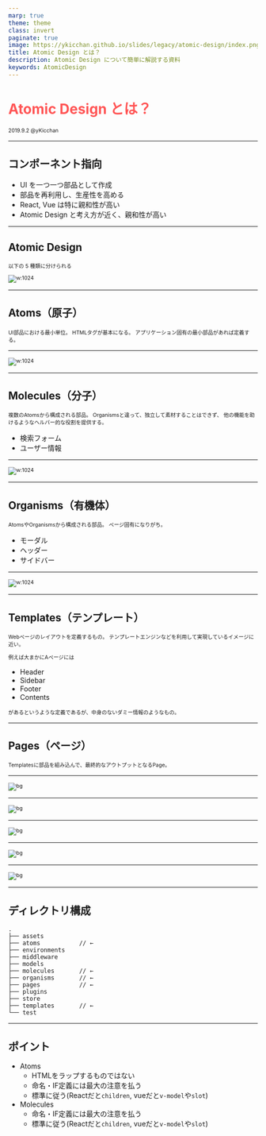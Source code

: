 ```yaml
---
marp: true
theme: theme
class: invert
paginate: true
image: https://ykicchan.github.io/slides/legacy/atomic-design/index.png
title: Atomic Design とは？
description: Atomic Design について簡単に解説する資料
keywords: AtomicDesign
---
```

<style scoped>
h1 {
  color: #f55;
}
</style>

# Atomic Design とは？

2019.9.2 @yKicchan

---

## コンポーネント指向

- UI を一つ一つ部品として作成
- 部品を再利用し、生産性を高める
- React, Vue は特に親和性が高い
- Atomic Design と考え方が近く、親和性が高い

---

## Atomic Design

以下の 5 種類に分けられる

![w:1024](./images/atomic-design.png)

---

## Atoms（原子）

UI部品における最小単位。
HTMLタグが基本になる。
アプリケーション固有の最小部品があれば定義する。

---

![w:1024](./images/atoms.png)

---

## Molecules（分子）

複数のAtomsから構成される部品。
Organismsと違って、独立して素材することはできず、
他の機能を助けるようなヘルパー的な役割を提供する。

- 検索フォーム
- ユーザー情報

---

![w:1024](./images/molecules.png)

---

## Organisms（有機体）

AtomsやOrganismsから構成される部品。
ページ固有になりがち。

- モーダル
- ヘッダー
- サイドバー

---

![w:1024](./images/organisms.png)

---
<style scoped>
  p {
    font-size: .75em;
  }
</style>

## Templates（テンプレート）

Webページのレイアウトを定義するもの。
テンプレートエンジンなどを利用して実現しているイメージに近い。

例えば大まかにAページには

- Header
- Sidebar
- Footer
- Contents

があるというような定義であるが、中身のないダミー情報のようなもの。

---

## Pages（ページ）

Templatesに部品を組み込んで、最終的なアウトプットとなるPage。

---

![bg](./images/t_base.png)

---

![bg](./images/t_atoms.png)

---

![bg](./images/t_molecules.png)

---

![bg](./images/t_organisms.png)

---

![bg](./images/t_base.png)

---

## ディレクトリ構成

```text
.
├── assets
├── atoms           // ←
├── environments
├── middleware
├── models
├── molecules       // ←
├── organisms       // ←
├── pages           // ←
├── plugins
├── store
├── templates       // ←
└── test
```

---

## ポイント

- Atoms
  - HTMLをラップするものではない
  - 命名・IF定義には最大の注意を払う
  - 標準に従う(Reactだと`children`, vueだと`v-model`や`slot`)
- Molecules
  - 命名・IF定義には最大の注意を払う
  - 標準に従う(Reactだと`children`, vueだと`v-model`や`slot`)